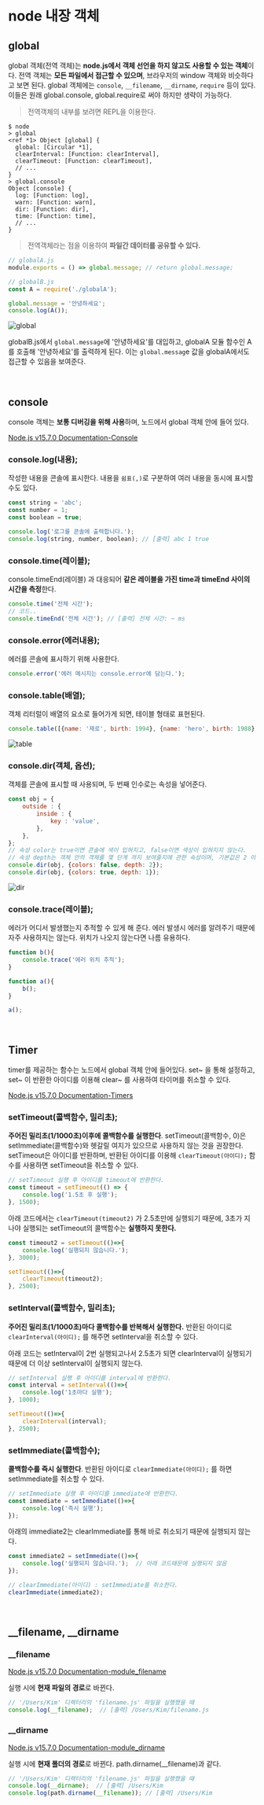 # node 내장 객체
## global

global 객체(전역 객체)는 **node.js에서 객체 선언을 하지 않고도 사용할 수 있는 객체**이다. 전역 객체는 **모든 파일에서 접근할 수 있으며**, 브라우저의 window 객체와 비슷하다고 보면 된다. global 객체에는 `console`, `__filename`, `__dirname`, `require` 등이 있다. 이들은 원래 global.console, global.require로 써야 하지만 생략이 가능하다.

> 전역객체의 내부를 보려면 REPL을 이용한다.

```
$ node
> global
<ref *1> Object [global] {
  global: [Circular *1],
  clearInterval: [Function: clearInterval],
  clearTimeout: [Function: clearTimeout],
  // ...
}
> global.console
Object [console] {
  log: [Function: log],
  warn: [Function: warn],
  dir: [Function: dir],
  time: [Function: time],
  // ...
}
```

> 전역객체라는 점을 이용하여 **파일간 데이터를 공유할 수 있다.**

```jsx
// globalA.js
module.exports = () => global.message; // return global.message;
```

```jsx
// globalB.js
const A = require('./globalA');

global.message = '안녕하세요';
console.log(A());
```

![global](https://user-images.githubusercontent.com/68391767/106386921-a4b22e00-641a-11eb-9701-aa1b40fdb0bd.png)

globalB.js에서 `global.message`에 '안녕하세요'를 대입하고, globalA 모듈 함수인 A 를 호출해 '안녕하세요'를 출력하게 된다. 이는 `global.messag`e 값을 globalA에서도 접근할 수 있음을 보여준다.


<br>

## console

console 객체는 **보통 디버깅을 위해 사용**하며, 노드에서 global 객체 안에 들어 있다.

[Node.js v15.7.0 Documentation-Console](https://nodejs.org/dist/latest-v14.x/docs/api/console.html#console_console)

### console.log(내용);

작성한 내용을 콘솔에 표시한다. 내용을 `쉼표(,)`로 구분하여 여러 내용을 동시에 표시할 수도 있다.

```jsx
const string = 'abc';
const number = 1;
const boolean = true;

console.log('로그를 콘솔에 출력합니다.');
console.log(string, number, boolean); // [출력] abc 1 true
```

### console.time(레이블);

console.timeEnd(레이블) 과 대응되어 **같은 레이블을 가진 time과 timeEnd 사이의 시간을 측정**한다.

```jsx
console.time('전체 시간');
// 코드..
console.timeEnd('전체 시간'); // [출력] 전체 시간: ~ ms
```

### console.error(에러내용);

에러를 콘솔에 표시하기 위해 사용한다.

```jsx
console.error('에러 메시지는 console.error에 담는다.');
```

### console.table(배열);

객체 리터럴이 배열의 요소로 들어가게 되면, 테이블 형태로 표현된다.

```jsx
console.table([{name: '제로', birth: 1994}, {name: 'hero', birth: 1988}]);
```

![table](https://user-images.githubusercontent.com/68391767/106386832-3a00f280-641a-11eb-9b0e-ea1d8d7d6a02.png)

### console.dir(객체, 옵션);

객체를 콘솔에 표시할 때 사용되며, 두 번째 인수로는 속성을 넣어준다.

```jsx
const obj = {
    outside : {
        inside : {
            key : 'value',
        },
    },
};
// 속성 color는 true이면 콘솔에 색이 입혀지고, false이면 색상이 입혀지지 않는다.
// 속성 depth는 객체 안의 객체를 몇 단계 까지 보여줄지에 관한 속성이며, 기본값은 2 이다.
console.dir(obj, {colors: false, depth: 2}); 
console.dir(obj, {colors: true, depth: 1});
```

![dir](https://user-images.githubusercontent.com/68391767/106386868-66b50a00-641a-11eb-8a8b-0395d88d7f12.png)

### console.trace(레이블);

에러가 어디서 발생했는지 추적할 수 있게 해 준다. 에러 발생시 에러를 알려주기 때문에 자주 사용하지는 않는다. 위치가 나오지 않는다면 나름 유용하다.

```jsx
function b(){
    console.trace('에러 위치 추적');
}

function a(){
    b();
}

a();
```

<br>

## Timer

timer를 제공하는 함수는 노드에서 global 객체 안에 들어있다. set~ 을 통해 설정하고, set~ 이 반환한 아이디를 이용해 clear~ 를 사용하여 타이머를 취소할 수 있다.

[Node.js v15.7.0 Documentation-Timers](https://nodejs.org/dist/latest-v14.x/docs/api/timers.html#timers_timers)

### setTimeout(콜백함수, 밀리초);

**주어진 밀리초(1/1000초)이후에 콜백함수를 실행한다**. setTimeout(콜백함수, 0)은 setImmediate(콜백함수)와 헷갈릴 여지가 있으므로 사용하지 않는 것을 권장한다. setTimeout은 아이디를 반환하며, 반환된 아이디를 이용해 `clearTimeout(아이디);` 함수를 사용하면 setTimeout을 취소할 수 있다.

```jsx
// setTimeout 실행 후 아이디를 timeout에 반환한다.
const timeout = setTimeout(() => {
    console.log('1.5초 후 실행');
}, 1500);
```

아래 코드에서는  `clearTimeout(timeout2)` 가 2.5초만에 실행되기 때문에, 3초가 지나야 실행되는 setTimeout의 콜백함수는 **실행하지 못한다.**

```jsx
const timeout2 = setTimeout(()=>{
    console.log('실행되지 않습니다.'); 
}, 3000);

setTimeout(()=>{
    clearTimeout(timeout2);
}, 2500);
```

### setInterval(콜백함수, 밀리초);

**주어진 밀리초(1/1000초)마다 콜백함수를 반복해서 실행한다.** 반환된 아이디로 `clearInterval(아이디);` 를 해주면 setInterval을 취소할 수 있다.

아래 코드는 setInterval이 2번 실행되고나서 2.5초가 되면 clearInterval이 실행되기 때문에 더 이상 setInterval이 실행되지 않는다.

```jsx
// setInterval 실행 후 아이디를 interval에 반환한다.
const interval = setInterval(()=>{
    console.log('1초마다 실행');
}, 1000);

setTimeout(()=>{
    clearInterval(interval);
}, 2500);
```

### setImmediate(콜백함수);

**콜백함수를 즉시 실행한다**. 반환된 아이디로 `clearImmediate(아이디);` 를 하면 setImmediate를 취소할 수 있다.

```jsx
// setImmediate 실행 후 아이디를 immediate에 반환한다.
const immediate = setImmediate(()=>{
    console.log('즉시 실행');
});
```

아래의 immediate2는 clearImmediate를 통해 바로 취소되기 때문에 실행되지 않는다.

```jsx
const immediate2 = setImmediate(()=>{
    console.log('실행되지 않습니다.');  // 아래 코드때문에 실행되지 않음
});

// clearImmediate(아이디) : setImmediate를 취소한다.
clearImmediate(immediate2);
```

<br>

## __filename, __dirname

### __filename

[Node.js v15.7.0 Documentation-module_filename](https://nodejs.org/dist/latest-v14.x/docs/api/modules.html#modules_filename)

실행 시에 **현재 파일의 경로**로 바뀐다.

```jsx
// '/Users/Kim' 디렉터리의 'filename.js' 파일을 실행했을 때
console.log(__filename);  // [출력] /Users/Kim/filename.js
```

### __dirname

[Node.js v15.7.0 Documentation-module_dirname](https://nodejs.org/dist/latest-v14.x/docs/api/modules.html#modules_dirname)

실행 시에 **현재 폴더의 경로**로 바뀐다. path.dirname(__filename)과 같다.

```jsx
// '/Users/Kim' 디렉터리의 'filename.js' 파일을 실행했을 때
console.log(__dirname);  // [출력] /Users/Kim
console.log(path.dirname(__filename)); // [출력] /Users/Kim
```
